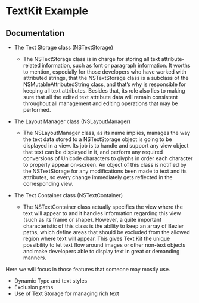 # TextKit Example

## Documentation

- The Text Storage class (NSTextStorage)
	-	The NSTextStorage class is in charge for storing all text attribute-related information, such as font or paragraph information. It worths to mention, especially for those developers who have worked with attributed strings, that the NSTextStorage class is a subclass of the NSMutableAttributedString class, and that’s why is responsible for keeping all text attributes. Besides that, its role also lies to making sure that all the edited text attribute data will remain consistent throughout all management and editing operations that may be performed.
	
- The Layout Manager class (NSLayoutManager)
	-	The NSLayoutManager class, as its name implies, manages the way the text data stored to a NSTextStorage object is going to be displayed in a view. Its job is to handle and support any view object that text can be displayed in it, and perform any required conversions of Unicode characters to glyphs in order each character to properly appear on-screen. An object of this class is notified by the NSTextStorage for any modifications been made to text and its attributes, so every change immediately gets reflected in the corresponding view.
	
- The Text Container class (NSTextContainer)
	-	The NSTextContainer class actually specifies the view where the text will appear to and it handles information regarding this view (such as its frame or shape). However, a quite important characteristic of this class is the ability to keep an array of Bezier paths, which define areas that should be excluded from the allowed region where text will appear. This gives Text Kit the unique possibility to let text flow around images or other non-text objects and make developers able to display text in great or demanding manners.
	

Here we will focus in those features that someone may mostly use.

- Dynamic Type and text styles
- Exclusion paths
- Use of Text Storage for managing rich text